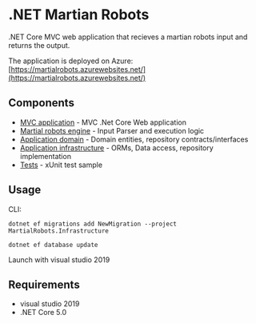 # .NET Martian Robots

.NET Core MVC web application that recieves a martian robots input and returns the output.

The application is deployed on Azure: [https://martialrobots.azurewebsites.net/](https://martialrobots.azurewebsites.net/)

## Components
- [MVC application](https://github.com/hipsdog/MartialRobots/tree/master/MartialRobots) - MVC .Net Core Web application
- [Martial robots engine](https://github.com/hipsdog/MartialRobots/tree/master/MartialRobots.Engine) - Input Parser and execution logic
- [Application domain](https://github.com/hipsdog/MartialRobots/tree/master/MartialRobots.Domain) - Domain entities, repository contracts/interfaces
- [Application infrastructure](https://github.com/hipsdog/MartialRobots/tree/master/MartialRobots.Infrastructure) - ORMs, Data access, repository implementation
- [Tests](https://github.com/hipsdog/MartialRobots/tree/master/MartialRobots.Test) - xUnit test sample

## Usage
CLI:
```
dotnet ef migrations add NewMigration --project MartialRobots.Infrastructure

dotnet ef database update
```
Launch with visual studio 2019

## Requirements
- visual studio 2019
- .NET Core 5.0
